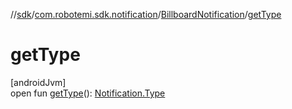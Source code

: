 //[sdk](../../../index.md)/[com.robotemi.sdk.notification](../index.md)/[BillboardNotification](index.md)/[getType](get-type.md)

# getType

[androidJvm]\
open fun [getType](get-type.md)(): [Notification.Type](../-notification/-type/index.md)
